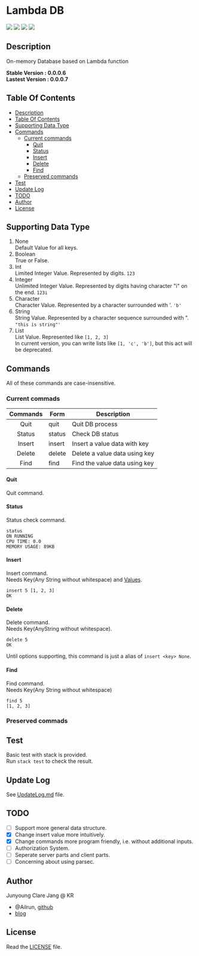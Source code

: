 # Lambda DB #

[![](https://img.shields.io/badge/stack->=1.1-blue.svg?style=flat)](http://docs.haskellstack.org/en/stable/README/)
[![](https://img.shields.io/badge/status-alpha-orange.svg?style=flat)](http://github.com/ailrun/LambdaDB)
[![](https://img.shields.io/hackage/v/LambdaDB.svg)](http://hackage.haskell.org/package/LambdaDB)
[![](https://travis-ci.org/Ailrun/LambdaDB.svg?branch=v0.0.0.7)](https://travis-ci.org/Ailrun/LambdaDB)

## Description ##

On-memory Database based on Lambda function

<b> Stable Version : 0.0.0.6 </b>  
<b> Lastest Version : 0.0.0.7 </b>

## Table Of Contents ##

* [Description](#description)
* [Table Of Contents](#table-of-contents)
* [Supporting Data Type](#supporting-data-type)
* [Commands](#commands)
  * [Current commands](#current-commands)
	* [Quit](#quit)
	* [Status](#status)
	* [Insert](#insert)
	* [Delete](#delete)
	* [Find](#find)
  * [Preserved commands](#preserved-commands)
* [Test](#test)
* [Update Log](#update-log)
* [TODO](#todo)
* [Author](#author)
* [License](#license)

## Supporting Data Type ##

1. None  
   Default Value for all keys.
2. Boolean  
   True or False.
3. Int  
   Limited Integer Value. Represented by digits. `123`
4. Integer  
   Unlimited Integer Value. Represented by digits having character "i" on the end. `123i`
5. Character  
   Character Value. Represented by a character surrounded with '. `'b'`
6. String  
   String Value. Represented by a character sequence surrounded with ". `"this is string"'`
7. List  
   List Value. Represented like `[1, 2, 3]`  
   In current version, you can write lists like `[1, 'c', 'b']`, but this act will be deprecated.

## Commands ##

All of these commands are case-insensitive.

### Current commads ###
 Commands | Form | Description
:--------:|------|-------------
 Quit   | quit | Quit DB process
 Status | status | Check DB status
 Insert | insert <key> <value> | Insert a value data with key
 Delete | delete <key> | Delete a value data using key
 Find   | find <key> | Find the value data using key

#### Quit ####

Quit command.
   
#### Status ####
   
Status check command.  

```
status
ON RUNNING
CPU TIME: 0.0
MEMORY USAGE: 89KB
```

#### Insert ####
   
Insert command.  
Needs Key(Any String without whitespace) and [Values](#supporting-data-type).

```
insert 5 [1, 2, 3]
OK
```

#### Delete ####

Delete command.  
Needs Key(AnyString without whitespace).

```
delete 5
OK
```

Until options supporting, this command is just a alias of `insert <key> None`.

#### Find ####

Find command.  
Needs Key(Any String without whitespace)

```
find 5
[1, 2, 3]
```

### Preserved commads ###

## Test ##
Basic test with stack is provided.  
Run `stack test` to check the result.

## Update Log ##
See [UpdateLog.md](UpdateLog.md) file.

## TODO ##

- [ ] Support more general data structure.
- [x] Change insert value more intuitively.
- [x] Change commands more program friendly, i.e. without additional inputs.
- [ ] Authorization System.
- [ ] Seperate server parts and client parts.
- [ ] Concerning about using parsec.

## Author ##
Junyoung Clare Jang @ KR
* @Ailrun, [github](https://github.com/ailrun)
* [blog](https://ailrun.github.io)

## License ##
Read the [LICENSE](LICENSE) file.
